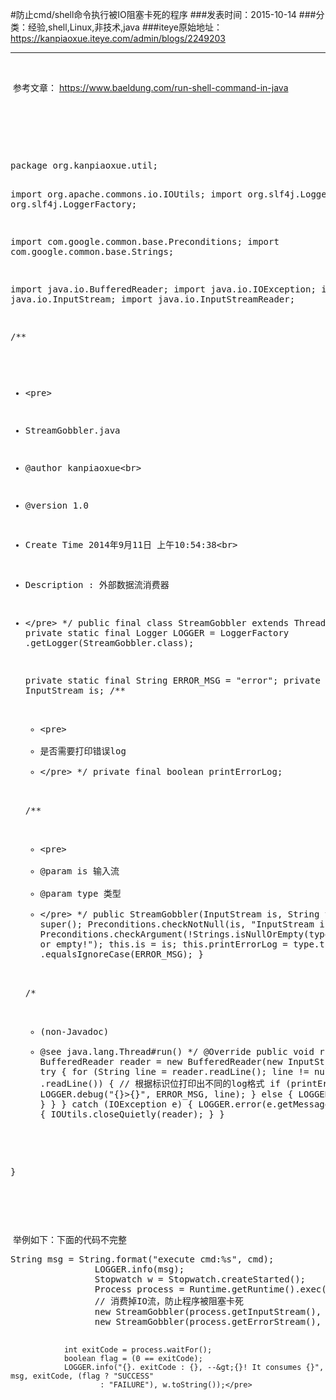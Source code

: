 #防止cmd/shell命令执行被IO阻塞卡死的程序
###发表时间：2015-10-14
###分类：经验,shell,Linux,非技术,java
###iteye原始地址：<a href="https://kanpiaoxue.iteye.com/admin/blogs/2249203" target="_blank">https://kanpiaoxue.iteye.com/admin/blogs/2249203</a>

---

<div class="iteye-blog-content-contain" style="font-size: 14px;"> 
 <p>&nbsp;</p> 
 <p>&nbsp;参考文章：&nbsp;<a href="https://www.baeldung.com/run-shell-command-in-java">https://www.baeldung.com/run-shell-command-in-java</a></p> 
 <p>&nbsp;</p> 
 <p>&nbsp;</p> 
 <p>&nbsp;</p> 
 <pre name="code" class="java">package org.kanpiaoxue.util;

import org.apache.commons.io.IOUtils;
import org.slf4j.Logger;
import org.slf4j.LoggerFactory;

import com.google.common.base.Preconditions;
import com.google.common.base.Strings;

import java.io.BufferedReader;
import java.io.IOException;
import java.io.InputStream;
import java.io.InputStreamReader;

/**
 * &lt;pre&gt;
 * StreamGobbler.java
 * @author kanpiaoxue&lt;br&gt;
 * @version 1.0
 * Create Time 2014年9月11日 上午10:54:38&lt;br&gt;
 * Description : 外部数据流消费器
 * &lt;/pre&gt;
 */
public final class StreamGobbler extends Thread {
    private static final Logger LOGGER = LoggerFactory
            .getLogger(StreamGobbler.class);

    private static final String ERROR_MSG = "error";
    private final InputStream is;
    /**
     * &lt;pre&gt;
     * 是否需要打印错误log
     * &lt;/pre&gt;
     */
    private final boolean printErrorLog;

    /**
     * &lt;pre&gt;
     * @param is 输入流
     * @param type 类型
     * &lt;/pre&gt;
     */
    public StreamGobbler(InputStream is, String type) {
        super();
        Preconditions.checkNotNull(is, "InputStream is null.");
        Preconditions.checkArgument(!Strings.isNullOrEmpty(type),
                "type is null or empty!");
        this.is = is;
        this.printErrorLog = type.trim()
                .equalsIgnoreCase(ERROR_MSG);
    }

    /*
     * (non-Javadoc)
     * @see java.lang.Thread#run()
     */
    @Override
    public void run() {
        BufferedReader reader = new BufferedReader(new InputStreamReader(is));
        try {
            for (String line = reader.readLine(); line != null; line = reader
                    .readLine()) {
                // 根据标识位打印出不同的log格式
                if (printErrorLog) {
                    LOGGER.debug("{}&gt;{}", ERROR_MSG, line);
                } else {
                    LOGGER.debug(line);
                }
            }
        } catch (IOException e) {
            LOGGER.error(e.getMessage(), e);
        } finally {
            IOUtils.closeQuietly(reader);
        }
    }

}</pre> 
 <p>&nbsp;</p> 
 <p>&nbsp;</p> 
 <p>&nbsp;举例如下：下面的代码不完整</p> 
 <pre name="code" class="java">String msg = String.format("execute cmd:%s", cmd);
                LOGGER.info(msg);
                Stopwatch w = Stopwatch.createStarted();
                Process process = Runtime.getRuntime().exec(cmd);
                // 消费掉IO流，防止程序被阻塞卡死
                new StreamGobbler(process.getInputStream(), "normal").start();
                new StreamGobbler(process.getErrorStream(), "error").start();

                int exitCode = process.waitFor();
                boolean flag = (0 == exitCode);
                LOGGER.info("{}. exitCode : {}, --&gt;{}! It consumes {}", msg, exitCode, (flag ? "SUCCESS"
                        : "FAILURE"), w.toString());</pre> 
 <p>&nbsp;</p> 
</div>